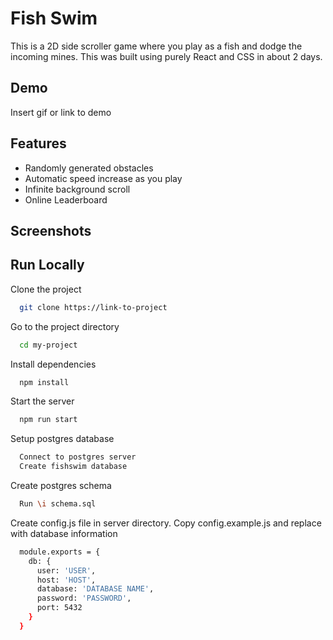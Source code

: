 
# Fish Swim

This is a 2D side scroller game where you play as a fish and dodge the incoming mines. This was built using purely React and CSS in about 2 days.


## Demo

Insert gif or link to demo

  
## Features

- Randomly generated obstacles
- Automatic speed increase as you play
- Infinite background scroll
- Online Leaderboard

  
## Screenshots


  
## Run Locally

Clone the project

```bash
  git clone https://link-to-project
```

Go to the project directory

```bash
  cd my-project
```

Install dependencies

```bash
  npm install
```

Start the server

```bash
  npm run start
```

Setup postgres database
```bash
  Connect to postgres server
  Create fishswim database
```

Create postgres schema
```bash
  Run \i schema.sql
```

Create config.js file in server directory. Copy config.example.js and replace with database information
```bash
  module.exports = {
    db: {
      user: 'USER',
      host: 'HOST',
      database: 'DATABASE NAME',
      password: 'PASSWORD',
      port: 5432
    }
  }
```
